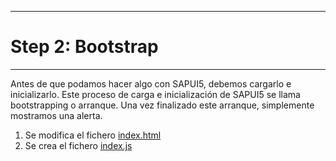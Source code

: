******************
# Step 2: Bootstrap
******************

Antes de que podamos hacer algo con SAPUI5, debemos cargarlo e inicializarlo. 
Este proceso de carga e inicialización de SAPUI5 se llama bootstrapping o arranque. 
Una vez finalizado este arranque, simplemente mostramos una alerta.

1. Se modifica el fichero [index.html](webapp/index.html)
2. Se crea el fichero [index.js](webapp/index.js)
